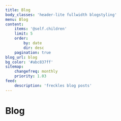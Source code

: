 ```yaml
---
title: Blog
body_classes: 'header-lite fullwidth blogstyling'
menu: Blog
content:
    items: '@self.children'
    limit: 5
    order:
        by: date
        dir: desc
    pagination: true
blog_url: blog
bg_color: '#abc837ff'
sitemap:
    changefreq: monthly
    priority: 1.03
feed:
    description: 'freckles blog posts'
---
```


# Blog

